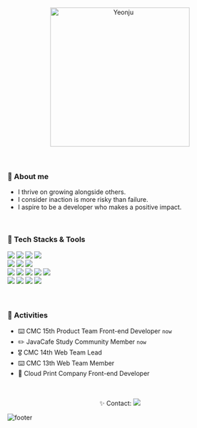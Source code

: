 <br />
<br />
<div align='center'>
    <img width="312" alt="Yeonju" src="https://github.com/yeonju0110/yeonju0110/assets/97719273/7214649d-5058-4020-b426-800601bf6342">
</div>
<br />
<br />

### 🧸 About me 
- I thrive on growing alongside others.
- I consider inaction is more risky than failure.
- I aspire to be a developer who makes a positive impact.

<br />

<h3>🧸 Tech Stacks & Tools </h3>
<div>
    <img src="https://img.shields.io/badge/JavaScript-F7DF1E?style=flat-square&logo=JavaScript&logoColor=000000"/>
    <img src="https://img.shields.io/badge/TypeScript-3178C6?style=flat-square&logo=TypeScript&logoColor=FFFFFF"/>
    <img src="https://img.shields.io/badge/CSS3-1572B6?style=flat-square&logo=CSS3&logoColor=FFFFFF"/>
  <img src="https://img.shields.io/badge/HTML5-E34F26?style=flat-square&logo=HTML5&logoColor=FFFFFF"/>
</div>

<div>
  <img src="https://img.shields.io/badge/React-61DAFB?style=flat-square&logo=React&logoColor=000000"/>
  <img src="https://img.shields.io/badge/Next.js-000000?style=flat-square&logo=Next.js&logoColor=FFFFFF"/>
  <img src="https://img.shields.io/badge/ReactNative-61DAFB?style=flat-square&logo=React&logoColor=000000"/>
</div>

<div>
  <img src="https://img.shields.io/badge/ReactQuery-FF4154?style=flat-square&logo=ReactQuery&logoColor=FFFFFF"/>
  <img src="https://img.shields.io/badge/Zustand-00599C?style=flat-square&logo=Zustand&logoColor=FFFFFF"/>
  <img src="https://img.shields.io/badge/MobX-FF9955?style=flat-square&logo=MobX&logoColor=FFFFFF"/>
  <img src="https://img.shields.io/badge/Storybook-FF4785?style=flat-square&logo=Storybook&logoColor=FFFFFF"/>
  <img src="https://img.shields.io/badge/Python-00599C?style=flat-square&logo=Python&logoColor=FFFFFF"/>
</div>

<div>
  <img src="https://img.shields.io/badge/Figma-F24E1E?style=flat-square&logo=Figma&logoColor=FFFFFF"/>
  <img src="https://img.shields.io/badge/jira-0052cc?style=flat-square&logo=jira&logoColor=FFFFFF"/>
  <img src="https://img.shields.io/badge/GitHub-181717?style=flat-square&logo=GitHub&logoColor=FFFFFF"/>
  <img src="https://img.shields.io/badge/Git-F05032?style=flat-square&logo=Git&logoColor=FFFFFF"/>
</div>

<br />
<br />

### 🧸 Activities
- ⌨️ CMC 15th Product Team Front-end Developer `now`
- ✏️ JavaCafe Study Community Member `now`
- 🎖️ CMC 14th Web Team Lead
- ⌨️ CMC 13th Web Team Member
- 🏢 Cloud Print Company Front-end Developer

<br />
<br />

<div align='center'>
    ✨ Contact: 
 <a href="mailto:yjj0287@gmail.com"><img src="https://img.shields.io/badge/Gmail-FFAE95?style=flat&logo=Mail.Ru&logoColor=FFFFFF"/></a>
</div>


![footer](https://capsule-render.vercel.app/api?section=footer&color=0:D3D3D3,100:FFAE95&animation=twinkling&type=waving)
